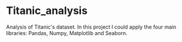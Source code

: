 # Titanic_analysis
Analysis of  Titanic's dataset. In this project I could apply the four main libraries: Pandas, Numpy, Matplotlib and Seaborn.
